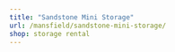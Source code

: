 ```yaml
---
title: "Sandstone Mini Storage"
url: /mansfield/sandstone-mini-storage/
shop: storage rental
---
```

